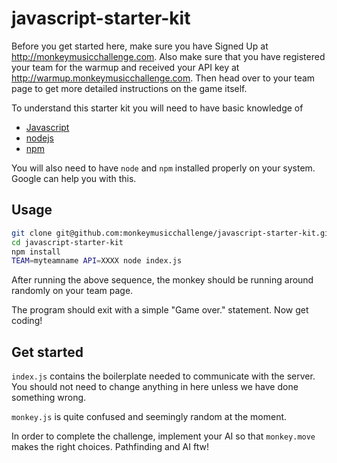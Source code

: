 # javascript-starter-kit

Before you get started here, make sure you have Signed Up at http://monkeymusicchallenge.com. Also make sure that you have registered your team for the warmup and received your API key at http://warmup.monkeymusicchallenge.com. Then head over to your team page to get more detailed instructions on the game itself.

To understand this starter kit you will need to have basic knowledge of

* [Javascript](https://developer.mozilla.org/en-US/docs/Web/JavaScript)
* [nodejs](http://nodejs.org/)
* [npm](https://www.npmjs.org/)

You will also need to have `node` and `npm` installed properly on your system.
Google can help you with this.

## Usage

```bash
git clone git@github.com:monkeymusicchallenge/javascript-starter-kit.git
cd javascript-starter-kit
npm install
TEAM=myteamname API=XXXX node index.js
```

After running the above sequence, the monkey should be running around randomly on your team page.

The program should exit with a simple "Game over." statement. Now get coding!


## Get started

`index.js` contains the boilerplate needed to communicate with the server. You should not need to change anything in here unless we have done something wrong.

`monkey.js` is quite confused and seemingly random at the moment.

In order to complete the challenge, implement your AI so that `monkey.move` makes the right choices. Pathfinding and AI ftw!

